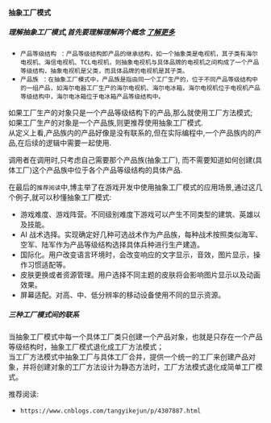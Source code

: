 #### 抽象工厂模式
##### 理解抽象工厂模式,首先要理解理解两个概念 [了解更多](https://design-patterns.readthedocs.io/zh_CN/latest/creational_patterns/abstract_factory.html)
- `产品等级结构 ：产品等级结构即产品的继承结构，如一个抽象类是电视机，其子类有海尔电视机、海信电视机、TCL电视机，则抽象电视机与具体品牌的电视机之间构成了一个产品等级结构，抽象电视机是父类，而具体品牌的电视机是其子类。`
- `产品族 ：在抽象工厂模式中，产品族是指由同一个工厂生产的，位于不同产品等级结构中的一组产品，如海尔电器工厂生产的海尔电视机、海尔电冰箱，海尔电视机位于电视机产品等级结构中，海尔电冰箱位于电冰箱产品等级结构中。`

如果工厂生产的对象只是一个产品等级结构下的产品,那么就使用工厂方法模式;  
如果工厂生产的对象是一个产品族,则更推荐使用抽象工厂模式.  
从定义上看,产品族内的产品好像是没有联系的,但在实际编程中,一个产品族内的产品,在后续的逻辑中需要一起使用.  

调用者在调用时,只考虑自己需要那个产品族(抽象工厂), 而不需要知道如何创建(具体工厂)这个产品族中位于各个产品等级结构的具体产品.    

在最后的`推荐阅读`中,博主举了在游戏开发中使用抽象工厂模式的应用场景,通过这几个例子,就可以秒懂抽象工厂模式:

- 游戏难度、游戏阵营。不同级别难度下游戏可以产生不同类型的建筑、英雄以及技能。
- AI 战术选择。实现确定好几种可选战术作为产品族，每种战术按照类似海军、空军、陆军作为产品等级结构选择具体兵种进行生产建造。
- 国际化。用户改变语言环境时，会改变响应的文字显示，音效，图片显示，操作习惯适配等。
- 皮肤更换或者资源管理。用户选择不同主题的皮肤将会影响图片显示以及动画效果。
- 屏幕适配。对高、中、低分辨率的移动设备使用不同的显示资源。



##### 三种工厂模式间的联系

当抽象工厂模式中每一个具体工厂类只创建一个产品对象，也就是只存在一个产品等级结构时，抽象工厂模式退化成工厂方法模式；  
当工厂方法模式中抽象工厂与具体工厂合并，提供一个统一的工厂来创建产品对象，并将创建对象的工厂方法设计为静态方法时，工厂方法模式退化成简单工厂模式。

推荐阅读:  
- `https://www.cnblogs.com/tangyikejun/p/4307887.html`
